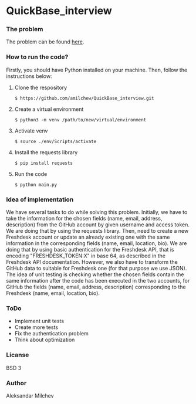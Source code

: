 # QuickBase_interview

### The problem
The problem can be found [here](https://github.com/QuickBase/interview-demos/tree/master/python).

### How to run the code? 
Firstly, you should have Python installed on your machine. Then, follow the instructions below: 

  1. Clone the respository

     ``` 
     $ https://github.com/amilchew/QuickBase_interview.git 
     ```
 
  2. Create a virtual environment 

     ``` 
     $ python3 -m venv /path/to/new/virtual/environment
     ``` 
   
  3. Activate venv 

     ```
     $ source ./env/Scripts/activate
     ```
   
  4. Install the requests library 
   
     ```
     $ pip install requests
     ```
   
  5. Run the code
   
     ```
     $ python main.py
     ```
     
### Idea of implementation 
We have several tasks to do while solving this problem. Initially, we have to take the information for the chosen fields (name, email, address, description) from the GitHub account by given username and access token. We are doing that by using the requests library. Then, need to create a new Freshdesk account or update an already existing one with the same information in the corresponding fields (name, email, location, bio). We are doing that by using basic authentication for the Freshdesk API, that is encoding "FRESHDESK_TOKEN:X" in base 64, as described in the Freshdesk API documentation. However, we also have to transform the GitHub data to suitable for Freshdesk one (for that purpose we use JSON).
The idea of unit testing is checking whether the chosen fields contain the same information after the code has been executed in the two accounts, for GitHub the fields (name, email, address, description) corresponding to the Freshdesk (name, email, location, bio).

### ToDo
- Implement unit tests
- Create more tests
- Fix the authentication problem
- Think about optimization 

### Licanse
BSD 3

### Author
Aleksandar Milchev
